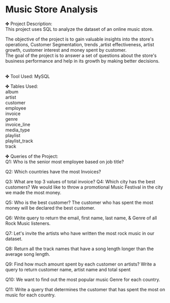 # Music Store Analysis

✤ Project Description: <br>
This project uses SQL to analyze the dataset of an online music store.

The objective of the project is to gain valuable insights into the store's operations, Customer Segmentation, trends ,artist effectiveness, artist growth, customer interest and money spent by customer.
<br>
The goal of the project is to answer a set of questions about the store's business performance and help in its growth by making better decisions.

<br>
✤ Tool Used:
MySQL

✤ Tables Used:<br>
album <br>
artist<br>
customer<br>
employee<br>
invoice<br>
genre<br>
invoice_line<br>
media_type<br>
playlist<br>
playlist_track<br>
track<br>

✤ Queries of the Project:<br>
Q1: Who is the senior most employee based on job title?

Q2: Which countries have the most Invoices?

Q3: What are top 3 values of total invoice? Q4: Which city has the best customers? We would like to throw a promotional Music Festival in the city we made the most money.

Q5: Who is the best customer? The customer who has spent the most money will be declared the best customer.

Q6: Write query to return the email, first name, last name, & Genre of all Rock Music listeners.

Q7: Let's invite the artists who have written the most rock music in our dataset.

Q8: Return all the track names that have a song length longer than the average song length.

Q9: Find how much amount spent by each customer on artists? Write a query to return customer name, artist name and total spent

Q10: We want to find out the most popular music Genre for each country.

Q11: Write a query that determines the customer that has spent the most on music for each country.
